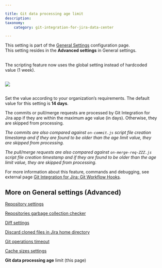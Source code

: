 ```yaml
---

title: Git data processing age limit
description:
taxonomy:
    category: git-integration-for-jira-data-center

---
```


<div class="bbb-callout bbb--info">
    <div class="irow">
    <div class="ilogobox">
        <span class="logoimg"></span>
    </div>
    <div class="imsgbox">
        This setting is part of the <a href='/git-integration-for-jira-data-center/general-settings-gij-self-managed'>General Settings</a> configuration page.
    </div>
    </div>
</div>

<div class="bbb-callout bbb--tip">
    <div class="irow">
    <div class="ilogobox">
        <span class="logoimg"></span>
    </div>
    <div class="imsgbox">
        This setting resides in the <b>Advanced settings</b> in General settings.
    </div>
    </div>
</div>
<br>

The scripting feature now uses the global setting instead of hardcoded value (1 week).

<img src='/wp-content/uploads/gij-gitserverdc-git-data-proc-age-limit.png' style='display:block;max-width:100%;margin:30px auto' />

Set the value according to your organization’s requirements. The default value for this setting is **14 days**.

The commits or pull/merge requests are processed by Git Integration for Jira app if they are within the maximum age value (in days). Otherwise, they are skipped from processing.

_The commits are also compared against `on-commit.js` script file creation timestamp and if they are found to be older than the age limit value, they are skipped from processing._

_The pull/merge requests are also compared against `on-merge-req-ZZZ.js` script file creation timestamp and if they are found to be older than the age limit value, they are skipped from processing._

For more information about this feature, commands and debugging, see external page <a href='https://github.com/BigBrassBand/jira-git-workflow-hooks' target='_blank'>Git Integration for Jira: Git Workflow Hooks</a>.

## More on General settings (Advanced)

[Repository settings](/git-integration-for-jira-data-center/repository-settings-gij-self-managed)

[Repositories garbage collection checker](/git-integration-for-jira-data-center/repositories-garbage-collection-checker-gij-self-managed)

[Diff settings](/git-integration-for-jira-data-center/Diff-settings-gij-self-managed)

[Discard cloned files in Jira home directory](/git-integration-for-jira-data-center/discard-cloned-files-in-Jira-home-directory-gij-self-managed)

[Git operations timeout](/git-integration-for-jira-data-center/git-operations-timeout-gij-self-managed)

[Cache sizes settings](/git-integration-for-jira-data-center/cache-sizes-settings-gij-self-managed)

**Git data processing age** limit (this page)

